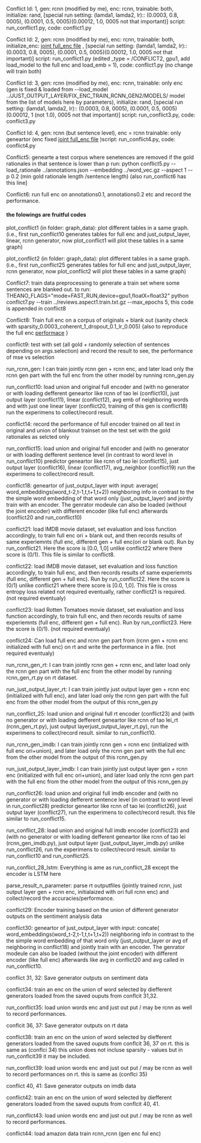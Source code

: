 Conflict Id: 1, gen: rcnn (modified by me), enc: rcnn, trainable: both, initialize: rand, [special run setting: (lamda1, lamda2, lr):: (0.0003, 0.8, 0005), (0.0001, 0.5, 0005)(0.00012, 1.0, 0005 not that important)] script: run_conflict1.py, code: conflict1.py


Conflict Id: 2, gen: rcnn (modified by me), enc: rcnn, trainable: both, initialize_enc: [joint full_enc file](https://github.com/rizwan09/budget_model/blob/dev/model_sparsity_0.0003_coherent_1_dropout_0.1_lr_0.005_max_epochs_100.txt.pkl.gz) , [special run setting: (lamda1, lamda2, lr):: (0.0003, 0.8, 0005), (0.0001, 0.5, 0005)(0.00012, 1.0, 0005 not that important)] script: run_conflict1.py (edited _type = /CONFLICT2, gpu1, add load_model to the full enc and load_emb = 1), code: conflict1.py (no change will train both)


Conflict Id: 3, gen: rcnn (modified by me), enc: rcnn, trainable: only enc (gen is fixed & loaded from --load_model ../JUST_OUTPUT_LAYER/FIX_ENC_TRAIN_RCNN_GEN2/MODELS/ model from the list of models here by parameters), initialize: rand, [special run setting: (lamda1, lamda2, lr):: (0.0003, 0.8, 0005), (0.0001, 0.5, 0005)(0.00012, 1 (not 1.0), 0005 not that important)] script: run_conflict3.py, code: conflict3.py



Conflict Id: 4, gen: rcnn (but sentence level), enc = rcnn trainable: only geneartor (enc fixed [joint full_enc file](https://github.com/rizwan09/budget_model/blob/dev/model_sparsity_0.0003_coherent_1_dropout_0.1_lr_0.005_max_epochs_100.txt.pkl.gz) )script: run_conflict4.py, code: conflict4.py


Conflict5: genearte a test corpus where senetences are removed if the gold rationales in that sentence is lower than p
run: python conflict5.py --load_rationale ../annotations.json --embedding ../word_vec.gz --aspect 1 --p 0.2 (min gold rationale length /sentence length) (also run_conflict6 has this line]

Conflict6: run full enc on annotations0.1, annotations0.2 etc and record the performance. 

#### the folowings are fruitful codes


plot_conflict1 (in folder: graph_data): plot different tables in a same graph. (i.e., first run_conflict10 generates tables for full enc and just_output_layer, linear, rcnn generator, now plot_conflict1 will plot these tables in a same graph)


plot_conflict2 (in folder: graph_data): plot different tables in a same graph. (i.e., first run_conflict25 generates tables for full enc and just_output_layer, rcnn generator, now plot_conflict2 will plot these tables in a same graph)

Conflict7: train data preprocessing to generate a train set where some sentences are blanked out.
to run: THEANO_FLAGS="mode=FAST_RUN,device=gpu1,floatX=float32" python conflict7.py --train ../reviews.aspect1.train.txt.gz --max_epochs 5, this code is appended in conflict8

Conflict8: Train full enc on a corpus of originals + blank out (sanity check with sparsity_0.0003_coherent_1_dropout_0.1_lr_0.005) {also to reproduce the full enc [performace](https://docs.google.com/spreadsheets/d/1xQmQpaoojtVGbEJT4CY_qqMzBTnjq_uRZ9vDfjQHVko/edit#gid=0) }

conflict9:  test with set (all gold + randomly selection of sentences depending on args.selection) and record the result to see, the performance of mse vs selection

run_rcnn_gen: I can train jointly rcnn gen + rcnn enc, and later load only the rcnn gen part with the full enc from the other model by running rcnn_gen.py

run_conflict10: load union and original full encoder and (with no generator or with loading defferent geneartor like rcnn of tao lei (conflict10), just output layer (conflict11), linear (conflict12), avg emb of neighboring words and with just one linear layer (conflict20, training of this gen is conflict18) run the experimens to collect/record result.

conflict14: record the performance of full encoder trained on all text in original and union of blankout trainset on the test set with the gold rationales as selcted only

run_conflict15: load union and original full encoder and (with no generator or with loading defferent sentence level (in contrast to word level in run_conflict10)  predictor geneartor like rcnn of tao lei (conflict15), just output layer (conflict16), linear (conflict17), avg_neighbor (conflict19) run the experimens to collect/record result.

conflict18: geneartor of just_output_layer with input: average( word_embeddings(word_t-2,t-1,t,t+1,t+2)) neighboring info
in contrast to the the simple word embedding of that word only (just_output_layer) and jointly train with an encoder. The genrator modeule can also be loaded (without the joint encoder) with different encoder (like full enc) afterwards (conflict20 and run_conflict10)

conflict21: load IMDB movie dataset, set evaluation and loss function accordingly, to train full enc ori + blank out, and then records results of same experiemnts (full enc, different gen + full enc(ori or blank out). Run by run_conflict21. Here the score is [0.0, 1,0] unlike conflict22 where there score is (0/1). This file is similar to conflict8. 

conflict22: load IMDB movie dataset, set evaluation and loss function accordingly, to train full enc, and then records results of same experiemnts (full enc, different gen + full enc). Run by run_conflict22. Here the score is (0/1) unlike conflict21 where there score is [0.0, 1,0]. This file is cross entropy loss related not required eventually, rather conflict21 is required. (not required eventualy)

conflict23: load Rotten Tomatoes movie dataset, set evaluation and loss function accordingly, to train full enc, and then records results of same experiemnts (full enc, different gen + full enc). Run by run_conflict23. Here the score is (0/1). (not required eventualy)

conflict24: Can load full enc and rcnn gen part from (rcnn gen + rcnn enc initialized with full enc) on rt and write the performance in a file. (not required eventualy)


run_rcnn_gen_rt: I can train jointly rcnn gen + rcnn enc, and later load only the rcnn gen part with the full enc from the other model by running rcnn_gen_rt.py on rt dataset. 

run_just_output_layer_rt: I can train jointly just output layer gen + rcnn enc (initialized with full enc), and later load only the rcnn gen part with the full enc from the other model from the output of this rcnn_gen.py

run_conflict_25: load union and original full rt encoder (conflict23) and (with no generator or with loading defferent geneartor like rcnn of tao lei_rt (rcnn_gen_rt.py), just output layerjust_output_layer_rt.py), run the experimens to collect/record result. similar to run_conflict10.

run_rcnn_gen_imdb: I can train jointly rcnn gen + rcnn enc (initialized with full enc ori+union), and later load only the rcnn gen part with the full enc from the other model from the output of this rcnn_gen.py

run_just_output_layer_imdb: I can train jointly just output layer gen + rcnn enc (initialized with full enc ori+union), and later load only the rcnn gen part with the full enc from the other model from the output of this rcnn_gen.py

run_conflict26: load union and original full imdb encoder and (with no generator or with loading defferent sentence level (in contrast to word level in run_conflict28)  predictor geneartor like rcnn of tao lei (conflict26), just output layer (conflict27), run the experimens to collect/record result. this file similar to run_conflict15.

run_conflict_28: load union and original full imdb encoder (conflict23) and (with no generator or with loading defferent geneartor like rcnn of tao lei (rcnn_gen_imdb.py), just output layer (just_output_layer_imdb.py) unlike run_conflict26, run the experimens to collect/record result. similar to run_conflict10 and run_conflict25.

run_conflict_28_lstm: Everything is ame as run_conflict_28 except the encoder is LSTM here


parse_result_n_parameter: parse rt outputfiles (jointly trained rcnn, just output layer gen + rcnn enc, initialaized with ori full rcnn enc) and collect/record the accuracies/performance.

conflict29: Encoder training based on the union of different generator outputs on the sentiment analysis data

conflict30: geneartor of just_output_layer with input: concate( word_embeddings(word_t-2,t-1,t,t+1,t+2)) neighboring info
in contrast to the the simple word embedding of that word only (just_output_layer or avg of neighboring in conflict18) and jointly train with an encoder. The genrator modeule can also be loaded (without the joint encoder) with different encoder (like full enc) afterwards like avg in conflict20 and avg called in run_conflict10.


conflict 31, 32: Save generator outputs on sentiment data

conflict34: train an enc on the union of word selected by diefferent generators loaded from the saved ouputs from conflcit 31,32.

run_conflict35: load union words enc and just out put / may be rcnn as well to record performances.

conflcit 36, 37: Save generator outputs on rt data 

conflict38: train an enc on the union of word selected by diefferent generators loaded from the saved ouputs from conflcit 36, 37 on rt. this is same as (conflci 34) this union does not incluse sparsity - values but in run_conflcit39 it may be included.

run_conflict39: load union words enc and just out put / may be rcnn as well to record performances on rt. this is same as (conflci 35)


conflict 40, 41: Save generator outputs on imdb data

conflict42: train an enc on the union of word selected by diefferent generators loaded from the saved ouputs from conflcit 40, 41.

run_conflict43: load union words enc and just out put / may be rcnn as well to record performances.

conflict44: load amazon data train rcnn_rcnn (gen enc ful enc)


